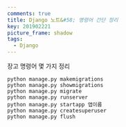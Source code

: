 ```yaml
---
comments: true
title: Django 노트&#58; 명령어 간단 정리
key: 201902221
picture_frame: shadow
tags:
  - Django
---
```


장고 명령어 몇 가지 정리

<!--more-->
    python manage.py makemigrations
    python manage.py showmigrations
    python manage.py migrate
    python manage.py runserver
    python manage.py startapp 앱이름
    python manage.py createsuperuser
    python manage.py flush

